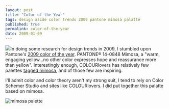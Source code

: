 ```yaml
---
layout: post
title: "Color of the Year"
tags: design aside color trends 2009 pantone mimosa palatte
published: true
permalink: color-of-the-year
date: 2009-01-09
---
```


<a href="http://flickr.com/photos/jpellgen/443788491/" alt="mimosa"><img src="http://farm1.static.flickr.com/184/443788491_68b9cecb55_m.jpg" class="right"></a>In doing some research for design trends in 2009, I stumbled upon Pantone's <a href="http://www.pantone.com/pages/pantone/pantone.aspx?pg=20634&ca=10">2009 color of the year</a>.  PANTONE&reg; 14-0848 Mimosa, a "warm, engaging yellow…no other color expresses hope and reassurance more than yellow".  Interestingly enough, COLOURlovers has relatively few palettes <a href="http://www.colourlovers.com/palettes/search?hsv=&sortType=ts&sortBy=desc&query=mimosa&hex=&lover=&hueOption0=&hueOption1=&hueOption2=&publishedBeginDate=12%2F27%2F2004&publishedEndDate=01%2F09%2F2009&x=29&y=7">tagged mimosa</a>, and of those few are inspiring.

I'll admit color and color theory aren't my strong suit, I tend to rely on Color Schemer Studio and sites like COLOURlovers.  I did put together this palatte based on mimosa.

<img src="http://miklb.com/user/files/mimosa_palatte.png" alt="mimosa palette">
